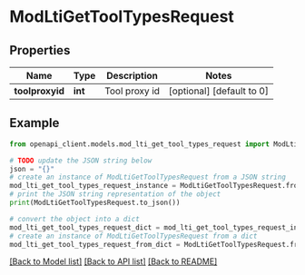 # ModLtiGetToolTypesRequest


## Properties

Name | Type | Description | Notes
------------ | ------------- | ------------- | -------------
**toolproxyid** | **int** | Tool proxy id | [optional] [default to 0]

## Example

```python
from openapi_client.models.mod_lti_get_tool_types_request import ModLtiGetToolTypesRequest

# TODO update the JSON string below
json = "{}"
# create an instance of ModLtiGetToolTypesRequest from a JSON string
mod_lti_get_tool_types_request_instance = ModLtiGetToolTypesRequest.from_json(json)
# print the JSON string representation of the object
print(ModLtiGetToolTypesRequest.to_json())

# convert the object into a dict
mod_lti_get_tool_types_request_dict = mod_lti_get_tool_types_request_instance.to_dict()
# create an instance of ModLtiGetToolTypesRequest from a dict
mod_lti_get_tool_types_request_from_dict = ModLtiGetToolTypesRequest.from_dict(mod_lti_get_tool_types_request_dict)
```
[[Back to Model list]](../README.md#documentation-for-models) [[Back to API list]](../README.md#documentation-for-api-endpoints) [[Back to README]](../README.md)


